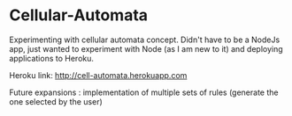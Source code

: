 # Cellular-Automata

Experimenting with cellular automata concept.
Didn't have to be a NodeJs app, just wanted to experiment with Node (as I am new to it) and deploying
applications to Heroku.

Heroku link: http://cell-automata.herokuapp.com

Future expansions : implementation of multiple sets of rules (generate the one selected by the user)
